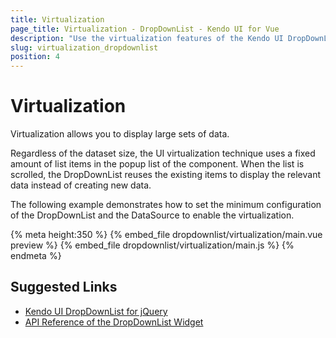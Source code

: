 ```yaml
---
title: Virtualization
page_title: Virtualization - DropDownList - Kendo UI for Vue
description: "Use the virtualization features of the Kendo UI DropDownList wrapper for Vue which allow you to handle large datasets."
slug: virtualization_dropdownlist
position: 4
---
```


# Virtualization

Virtualization allows you to display large sets of data.

Regardless of the dataset size, the UI virtualization technique uses a fixed amount of list items in the popup list of the component. When the list is scrolled, the DropDownList reuses the existing items to display the relevant data instead of creating new data.

The following example demonstrates how to set the minimum configuration of the DropDownList and the DataSource to enable the virtualization.

{% meta height:350 %}
{% embed_file dropdownlist/virtualization/main.vue preview %}
{% embed_file dropdownlist/virtualization/main.js %}
{% endmeta %}

## Suggested Links

* [Kendo UI DropDownList for jQuery](https://docs.telerik.com/kendo-ui/controls/editors/dropdownlist/overview)
* [API Reference of the DropDownList Widget](https://docs.telerik.com/kendo-ui/api/javascript/ui/dropdownlist)
